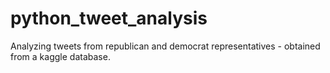 # python_tweet_analysis
Analyzing tweets from republican and democrat representatives - obtained from a kaggle database.
